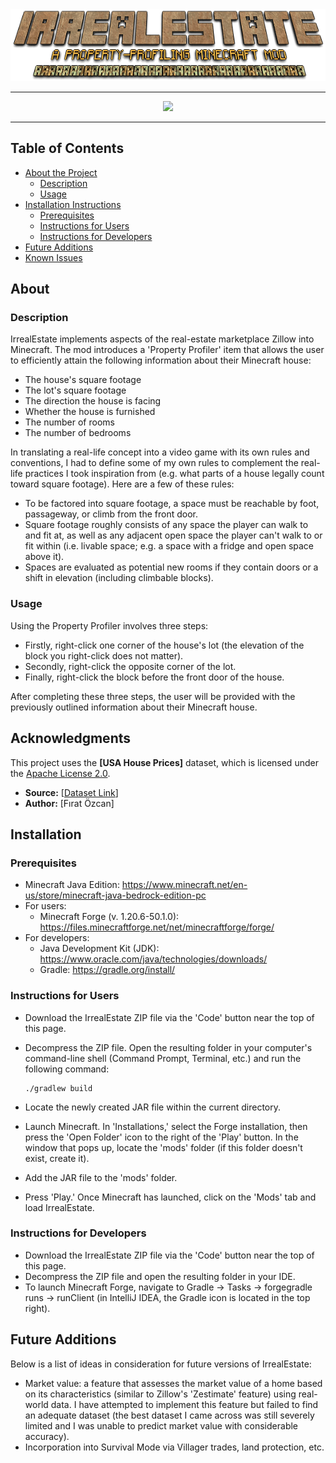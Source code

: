 <div align="center">
	<img src="images/IrrealEstateHeader.png">
</div>

---

<div align="center">
    <img src="images/IrrealEstateSS.png">
</div>

---

## Table of Contents

- [About the Project](#about)
  * [Description](#description)
  * [Usage](#usage)
- [Installation Instructions](#installation)
  * [Prerequisites](#prerequisites)
  * [Instructions for Users](#instructions-for-users)
  * [Instructions for Developers](#instructions-for-developers)
- [Future Additions](#future-additions)
- [Known Issues](#known-issues)

## About

### Description

IrrealEstate implements aspects of the real-estate marketplace Zillow into Minecraft. The mod introduces a 'Property Profiler' item that allows the user to efficiently attain the following information about their Minecraft house:

* The house's square footage
* The lot's square footage
* The direction the house is facing
* Whether the house is furnished
* The number of rooms
* The number of bedrooms

In translating a real-life concept into a video game with its own rules and conventions, I had to define some of my own rules to complement the real-life practices I took inspiration from (e.g. what parts of a house legally count toward square footage). Here are a few of these rules:
* To be factored into square footage, a space must be reachable by foot, passageway, or climb from the front door.
* Square footage roughly consists of any space the player can walk to and fit at, as well as any adjacent open space the player can't walk to or fit within (i.e. livable space; e.g. a space with a fridge and open space above it).
* Spaces are evaluated as potential new rooms if they contain doors or a shift in elevation (including climbable blocks).

### Usage

Using the Property Profiler involves three steps:
* Firstly, right-click one corner of the house's lot (the elevation of the block you right-click does not matter).
* Secondly, right-click the opposite corner of the lot.
* Finally, right-click the block before the front door of the house.

After completing these three steps, the user will be provided with the previously outlined information about their Minecraft house.

## Acknowledgments

This project uses the **[USA House Prices]** dataset, which is licensed under the [Apache License 2.0](https://www.apache.org/licenses/LICENSE-2.0).  

- **Source:** [[Dataset Link](https://www.kaggle.com/datasets/fratzcan/usa-house-prices/data)]  
- **Author:** [Fırat Özcan]

## Installation

### Prerequisites

* Minecraft Java Edition: https://www.minecraft.net/en-us/store/minecraft-java-bedrock-edition-pc
* For users:
  * Minecraft Forge (v. 1.20.6-50.1.0): https://files.minecraftforge.net/net/minecraftforge/forge/
* For developers:
  * Java Development Kit (JDK): https://www.oracle.com/java/technologies/downloads/
  * Gradle: https://gradle.org/install/

### Instructions for Users

* Download the IrrealEstate ZIP file via the 'Code' button near the top of this page.
* Decompress the ZIP file. Open the resulting folder in your computer's command-line shell (Command Prompt, Terminal, etc.) and run the following command:
    ```
    ./gradlew build
    ```
* Locate the newly created JAR file within the current directory.

* Launch Minecraft. In 'Installations,' select the Forge installation, then press the 'Open Folder' icon to the right of the 'Play' button. In the window that pops up, locate the 'mods' folder (if this folder doesn't exist, create it). 
* Add the JAR file to the 'mods' folder.
* Press 'Play.' Once Minecraft has launched, click on the 'Mods' tab and load IrrealEstate.

### Instructions for Developers

* Download the IrrealEstate ZIP file via the 'Code' button near the top of this page.
* Decompress the ZIP file and open the resulting folder in your IDE.
* To launch Minecraft Forge, navigate to Gradle -> Tasks -> forgegradle runs -> runClient (in IntelliJ IDEA, the Gradle icon is located in the top right).

## Future Additions

Below is a list of ideas in consideration for future versions of IrrealEstate:

* Market value: a feature that assesses the market value of a home based on its characteristics (similar to Zillow's 'Zestimate' feature) using real-world data. I have attempted to implement this feature but failed to find an adequate dataset (the best dataset I came across was still severely limited and I was unable to predict market value with considerable accuracy).
* Incorporation into Survival Mode via Villager trades, land protection, etc.
